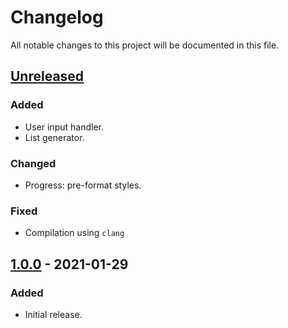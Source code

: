 # Changelog
All notable changes to this project will be documented in this file.

## [Unreleased]
### Added
- User input handler.
- List generator.

### Changed
- Progress: pre-format styles.

### Fixed
- Compilation using `clang`

## [1.0.0] - 2021-01-29
### Added
- Initial release.

[Unreleased]: https://github.com/lem0nez/friendly-cli/compare/v1.0.0...HEAD
[1.0.0]: https://github.com/lem0nez/friendly-cli/releases/tag/v1.0.0
